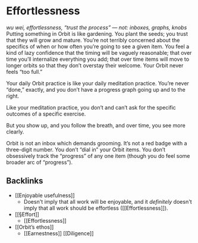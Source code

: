# Effortlessness
*wu wei, effortlessness, “trust the process” — not: inboxes, graphs, knobs*
Putting something in Orbit is like gardening. You plant the seeds; you trust that they will grow and mature. You’re not terribly concerned about the specifics of when or how often you’re going to see a given item. You feel a kind of lazy confidence that the timing will be vaguely reasonable; that over time you’ll internalize everything you add; that over time items will move to longer orbits so that they don’t overstay their welcome. Your Orbit never feels “too full.”

Your daily Orbit practice is like your daily meditation practice. You’re never “done,” exactly, and you don’t have a progress graph going up and to the right. 

Like your meditation practice, you don’t and can’t ask for the specific outcomes of a specific exercise. 

But you show up, and you follow the breath, and over time, you see more clearly.

Orbit is not an inbox which demands grooming. It’s not a red badge with a three-digit number. You don’t “dial in” your Orbit items. You don’t obsessively track the “progress” of any one item (though you do feel some broader arc of “progress”).

## Backlinks
* [[Enjoyable usefulness]]
	* Doesn't imply that all work will be enjoyable, and it *definitely* doesn't imply that all work should be effortless ([[Effortlessness]]). 
* [[§Effort]]
	* [[Effortlessness]]
* [[Orbit’s ethos]]
	* [[Earnestness]]
[[Diligence]]

<!-- {BearID:B7B0C777-CD0E-46BA-A6D6-D17CFE3827D3-2066-00000AAE815D0B7A} -->
